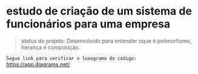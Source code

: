 # estudo de criação de um sistema de funcionários para uma empresa

> status do projeto: Desenvolvido para entender oque é polimorfismo, herança e composição. 

``
 Segue link para verificar o luxograma do código: 
``
https://app.diagrams.net/
